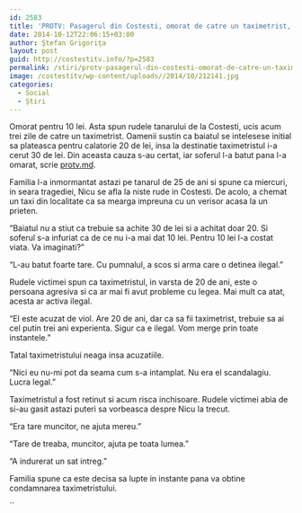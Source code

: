 ```yaml
---
id: 2583
title: 'PROTV: Pasagerul din Costesti, omorat de catre un taximetrist, petrecut pe ultimul drum: L-a ucis pentru 10 lei'
date: 2014-10-12T22:06:15+03:00
author: Ştefan Grigoriţa
layout: post
guid: http://costestitv.info/?p=2583
permalink: /stiri/protv-pasagerul-din-costesti-omorat-de-catre-un-taximetrist-petrecut-pe-ultimul-drum-l-ucis-pentru-10-lei/
image: /costestitv/wp-content/uploads//2014/10/212141.jpg
categories:
  - Social
  - Știri
---
```

Omorat pentru 10 lei. Asta spun rudele tanarului de la Costesti, ucis acum trei zile de catre un taximetrist. Oamenii sustin ca baiatul se intelesese initial sa plateasca pentru calatorie 20 de lei, insa la destinatie taximetristul i-a cerut 30 de lei. Din aceasta cauza s-au certat, iar soferul l-a batut pana l-a omarat, scrie [protv.md](http://protv.md/stiri/social/pasagerul-din-costesti-omorat-de-catre-un-taximetrist-petrecut---734971.html).

Familia l-a inmormantat astazi pe tanarul de 25 de ani si spune ca miercuri, in seara tragediei, Nicu se afla la niste rude in Costesti. De acolo, a chemat un taxi din localitate ca sa mearga impreuna cu un verisor acasa la un prieten.

“Baiatul nu a stiut ca trebuie sa achite 30 de lei si a achitat doar 20. Si soferul s-a infuriat ca de ce nu i-a mai dat 10 lei. Pentru 10 lei l-a costat viata. Va imaginati?”

“L-au batut foarte tare. Cu pumnalul, a scos si arma care o detinea ilegal.”

Rudele victimei spun ca taximetristul, in varsta de 20 de ani, este o persoana agresiva si ca ar mai fi avut probleme cu legea. Mai mult ca atat, acesta ar activa ilegal.

“El este acuzat de viol. Are 20 de ani, dar ca sa fii taximetrist, trebuie sa ai cel putin trei ani experienta. Sigur ca e ilegal. Vom merge prin toate instantele.”

Tatal taximetristului neaga insa acuzatiile.

“Nici eu nu-mi pot da seama cum s-a intamplat. Nu era el scandalagiu. Lucra legal.”

Taximetristul a fost retinut si acum risca inchisoare. Rudele victimei abia de si-au gasit astazi puteri sa vorbeasca despre Nicu la trecut.

“Era tare muncitor, ne ajuta mereu.”

“Tare de treaba, muncitor, ajuta pe toata lumea.”

“A indurerat un sat intreg.”

Familia spune ca este decisa sa lupte in instante pana va obtine condamnarea taximetristului.

``
